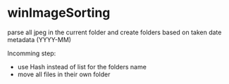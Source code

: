 # winImageSorting
parse all jpeg in the current folder and create folders based on taken date metadata (YYYY-MM) 

Incomming step:

- use Hash instead of list for the folders name
- move all files in their own folder
